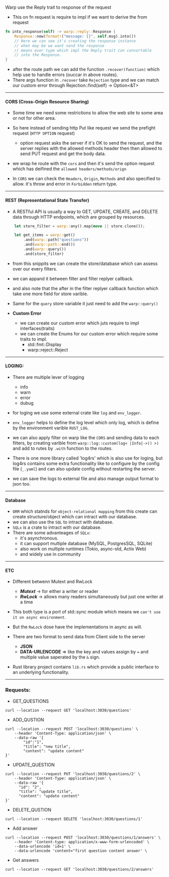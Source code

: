 Warp use the Reply trait to response of the request 
- This on fn request is require to impl if we want to derive the from request

```rust
fn into_response(self) -> warp::reply::Response {
    Response::new(format!("message: {}", self.msg).into())
    // Here we can see it's creating the response instance
    // when may be we want send the response
    // means ever type which impl the Reply trait can convortable 
    // into the Response.
}
```

- after the route path we can add the function `.recover(function)` which help 
use to handle errors (ouccar in above routes).
- There args function in `.recover` take `Rejection` type and we can match our 
custom error through Rejection::find<T>(self) -> Option<&T>

----------

<!-- **CORS (Cross-Origin Resource Sharing)** -->
#### CORS (Cross-Origin Resource Sharing)
- Some time we need some restrictions to allow the web site to some area or not
for other area.
- So here instead of sending http Put like request we send the prefight request
(`HTTP OPTION` request)
    
    - option request asks the server if it's OK to send the request, and the server
    replies with the allowed methods header then then allowed to send PUT request 
    and get the body data.

- we wrap he route with the `cors` and then it's send the option request which has
deifined the `allowed headers/methods/orign`

- In `CORS` we can check the `Headers`, `Origin`, `Methods` and also specified to 
allow. it's throw and error in `Forbidden` return type. 

---
#### REST (Representational State Transfer)
- A RESTful API is usually a way to GET, UPDATE, CREATE, and DELETE data through 
HTTP endpoints, which are grouped by resources.

```rust 
    let store_filter = warp::any().map(move || store.clone());

    let get_items = warp::get()
        .and(warp::path("questions"))
        .and(warp::path::end())
        .and(warp::query())
        .and(store_filter) 
```
    
- from this snippits we can create the store/database which can assess over 
our every filters.
- we can appand it between filter and filter replyer callback.
- and also note that the after in the filter replyer callback function which 
take one more field for store varible.

- Same for the `query` store variable it just need to add the `warp::query()`

- __Custom Error__
    - we can create our custom error which juts require to impl interfaces(traits)
    - we can create the Enums for our custom error which require some traits to impl.
        + std::fmt::Display
        + warp::reject::Reject

--- 
#### LOGING:
- There are multiple lever of logging
    - info
    - warn
    - error
    - dubug
- for loging we use some external crate like `log` and `env_logger`.
- `env_logger` helps to define the log level which only log, which is define by the 
environment varible `RUST_LOG`.
- we can also apply filter on warp like the `CORS` and sending data to each filters,
by creating varible from `warp::log::custom(log< |Info|->() >)` and add to rutes by 
`.with` function to the routes.

- There is one more library called 'log4rs' which is also use for loging, but log4rs
contains some extra functionality like to configure by the config file (`_.yaml`)
and can also update config without restarting the server.
- we can save the logs to external file and also manage output format to json too.


---
#### Database
- `ORM` which statnds for `object-relational mapping` from this create can create 
structure/object which can intract with our database.
- we can also use the `SQL` to intract with database.
- `SQLx` is a crate to intract with our database.
- There are some advanteages of `SQLx`:
    - it's asynchronous.
    - it can support multiple database (MySQL, PostgresSQL, SQLite)
    - also work on multiple runtimes (Tokio, async-std, Actix Web)
    - and widely use in community

--- 
#### ETC
- Different betwenn Mutext and RwLock
    + ___Mutext___ -> for either a writer or reader
    + ___RwLock___ -> allows many readers simultaneously but just one writer at a time

- This both type is a port of std::sync module which means we `can't use it on async
environment`.
- But the `RwLock` dose have the implementations in async as will.

- There are two format to send data from Client side to the server
    + __JSON__
    + __DATA-URLENCODE__ => like the key and values assign by `=` and multiple value 
    saperated by the `&` sign.

- Rust library project contains `lib.rs` which provide a public interface to an underlying 
functionality.

--- 
### Requests:
- GET_QUESTIONS

```console 
curl --location --request GET 'localhost:3030/questions'
```

- ADD_QUSTION

```console
curl --location --request POST 'localhost:3030/questions' \
    --header 'Content-Type: application/json' \
    --data-raw '{
        "id":"1",
        "title": "new title",
        "content": "update content"
}'
```

- UPDATE_QUESTION

```console
curl --location --request PUT 'localhost:3030/questions/2' \
    --header 'Content-Type: application/json' \
    --data-raw '{
      "id": "2",
      "title": "update title",
      "content": "update content"
}'
```


- DELETE_QUSTION

```console
curl --location --request DELETE 'localhost:3030/questions/1'
```

- Add answer

```console
curl --location --request POST 'localhost:3030/questions/1/answers' \
    --header 'Content-type: application/x-www-form-urlencoded' \
    --data-urlencode 'id=1' \
    --data-urlencode 'content="first question content answer' \
```

- Get answers

```console
curl --location --request GET 'localhost:3030/questions/2/answers'
```



